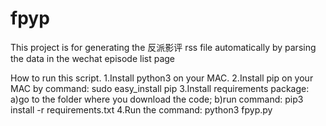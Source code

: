 # fpyp
This project is for generating the 反派影评 rss file automatically by parsing the data in the wechat episode list page

How to run this script.
1.Install python3 on your MAC.
2.Install pip on your MAC by command: sudo easy_install pip
3.Install requirements package: a)go to the folder where you download the code;
																b)run command: pip3 install -r requirements.txt
4.Run the command: python3 fpyp.py
